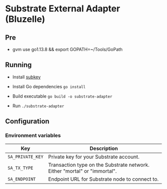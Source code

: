 # Substrate External Adapter (Bluzelle)

## Pre

* gvm use go1.13.8 && export GOPATH=~/Tools/GoPath

## Running

* Install [subkey](https://substrate.dev/docs/en/ecosystem/subkey)

* Install Go dependencies `go install`

* Build executable `go build -o substrate-adapter`

* Run `./substrate-adapter`

## Configuration

### Environment variables

| Key | Description |
|-----|-------------|
| `SA_PRIVATE_KEY` | Private key for your Substrate account. |
| `SA_TX_TYPE` | Transaction type on the Substrate network. Either "mortal" or "immortal". |
| `SA_ENDPOINT` | Endpoint URL for Substrate node to connect to. |
